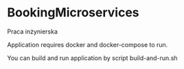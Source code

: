 # BookingMicroservices
Praca inżynierska

Application requires docker and docker-compose to run.

You can build and run application by script build-and-run.sh